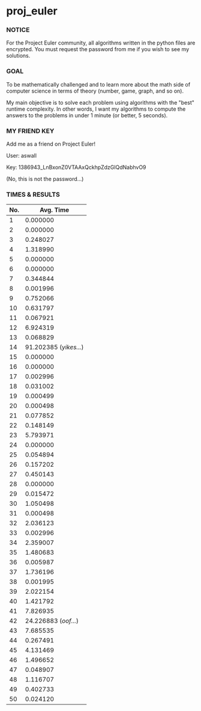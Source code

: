 # proj_euler

### NOTICE
For the Project Euler community, all algorithms written in the python files are encrypted.
You must request the password from me if you wish to see my solutions.

### GOAL
To be mathematically challenged and to learn more about the math side of computer science
in terms of theory (number, game, graph, and so on). 

My main objective is to solve each problem using algorithms with the "best" runtime complexity.
In other words, I want my algorithms to compute the answers to the problems in under 1 minute (or better, 5 seconds).

### MY FRIEND KEY
Add me as a friend on Project Euler!  

User: aswall  

Key: 1386943_LnBxonZ0VTAAxQckhpZdzGlQdNabhvO9 

(No, this is not the password...)


### TIMES & RESULTS
| No. | Avg. Time |
| --- | ---|
|1|0.000000|
|2|0.000000|
|3|0.248027|
|4|1.318990|
|5|0.000000|
|6|0.000000|
|7|0.344844|
|8|0.001996|
|9|0.752066|
|10|0.631797|
|11|0.067921|
|12|6.924319|
|13|0.068829|
|14|91.202385 (_yikes..._)| 
|15|0.000000|
|16|0.000000|
|17|0.002996|
|18|0.031002|
|19|0.000499|
|20|0.000498|
|21|0.077852|
|22|0.148149|
|23|5.793971|
|24|0.000000|
|25|0.054894|
|26|0.157202|
|27|0.450143|
|28|0.000000|
|29|0.015472|
|30|1.050498|
|31|0.000498|
|32|2.036123|
|33|0.002996|
|34|2.359007|
|35|1.480683|
|36|0.005987|
|37|1.736196|
|38|0.001995|
|39|2.022154|
|40|1.421792|
|41|7.826935|
|42|24.226883 (_oof..._)|
|43|7.685535|
|44|0.267491|
|45|4.131469|
|46|1.496652|
|47|0.048907|
|48|1.116707|
|49|0.402733|
|50|0.024120|